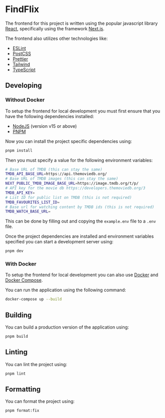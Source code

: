 # FindFlix

The frontend for this project is written using the popular javascript library [React](https://reactjs.org/), specifically using the framework [Next.js](https://nextjs.org/).

The frontend also utilizes other technologies like:

- [ESLint](https://eslint.org/)
- [PostCSS](https://postcss.org/)
- [Prettier](https://prettier.io/)
- [Tailwind](https://tailwindcss.com/)
- [TypeScript](https://www.typescriptlang.org/)

## Developing

### Without Docker

To setup the frontend for local development you must first ensure that you have the following dependencies installed:

- [NodeJS](https://nodejs.org/en/) (version v15 or above)
- [PNPM](https://pnpm.io/)

Now you can install the project specific dependencies using:

```bash
pnpm install
```

Then you must specify a value for the following environment variables:

```bash
# Base URL of TMDB (this can stay the same)
TMDB_API_BASE_URL=https://api.themoviedb.org/
# Base URL of TMDB images (this can stay the same)
NEXT_PUBLIC_TMDB_IMAGE_BASE_URL=https://image.tmdb.org/t/p/
# API key for the movie db https://developers.themoviedb.org/3
TMDB_API_KEY=
# List ID for public list on TMDB (this is not required)
TMDB_FAVOURITES_LIST_ID=
# Base url for watching content by TMDB ids (this is not required)
TMDB_WATCH_BASE_URL=
```

This can be done by filling out and copying the `example.env` file to a `.env` file.

Once the project dependencies are installed and environment variables specified you can start a development server using:

```bash
pnpm dev
```

### With Docker

To setup the frontend for local development you can also use [Docker](https://www.docker.com/) and [Docker Compose](https://docs.docker.com/compose/).

You can run the application using the following command:

```bash
docker-compose up --build
```

## Building

You can build a production version of the application using:

```bash
pnpm build
```

## Linting

You can lint the project using:

```bash
pnpm lint
```

## Formatting

You can format the project using:

```bash
pnpm format:fix
```
